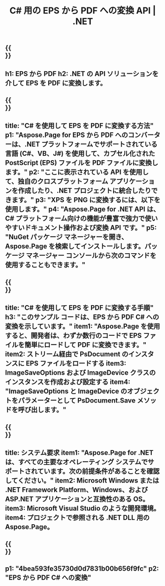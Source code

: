 ﻿---
translation: true
template: /_templates/_conversion-child-net.md
title: C# 用の EPS から PDF への変換 API |  .NET
url: /net/conversion/eps-to-pdf/
description: EPS から PDF C# への変換のサンプル コード。 VB.NET、Asp.NET、または任意の .NET ベースのアプリケーション内でバッチ EPS ファイルを PDF に変換するための API サンプル コードを使用します。
informat: EPS
outformat: PDF
otherformats: XPS PS
---

{{<section banner>}}
---
h1: EPS から PDF
h2: .NET の API ソリューションを介して EPS を PDF に変換します。
---

{{<section overview>}}
---
title: "C# を使用して EPS を PDF に変換する方法"
p1: "Aspose.Page for EPS から PDF へのコンバーターは、.NET プラットフォームでサポートされている言語 (C#、VB、J#) を使用して、カプセル化された PostScript (EPS) ファイルを PDF ファイルに変換します。"
p2: "ここに表示されている API を使用して、独自のクロスプラットフォーム アプリケーションを作成したり、.NET プロジェクトに統合したりできます。"
p3: "XPS を PNG に変換するには、以下を使用します。"
p4: "Aspose.Page for .NET API は、C# プラットフォーム向けの機能が豊富で強力で使いやすいドキュメント操作および変換 API です。"
p5: "NuGet パッケージ マネージャーを開き、Aspose.Page を検索してインストールします。パッケージ マネージャー コンソールから次のコマンドを使用することもできます。"
---

{{<section feature1>}}
---
title: "C# を使用して EPS を PDF に変換する手順"
h3: "このサンプル コードは、EPS から PDF C# への変換を示しています。"
item1: "Aspose.Page を使用すると、開発者は、わずか数行のコードで EPS ファイルを簡単にロードして PDF に変換できます。"
item2: ストリーム経由で PsDocument のインスタンスに EPS ファイルをロードする
item3: ImageSaveOptions および ImageDevice クラスのインスタンスを作成および設定する
item4: "ImageSaveOptions と ImageDevice のオブジェクトをパラメーターとして PsDocument.Save メソッドを呼び出します。"
---

{{<section feature2>}}
---
title: システム要求
item1: "Aspose.Page for .NET は、すべての主要なオペレーティング システムでサポートされています。次の前提条件があることを確認してください。"
item2: Microsoft Windows または .NET Framework Platform、Windows、および ASP.NET アプリケーションと互換性のある OS。
item3: Microsoft Visual Studio のような開発環境。
item4: プロジェクトで参照される .NET DLL 用の Aspose.Page。
---

{{<section gist>}}
---
p1: "4bea593fe35730d0d7831b00b656f9fc"
p2: "EPS から PDF C# への変換"
---

